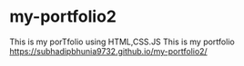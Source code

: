 # my-portfolio2
This is my porTfolio using HTML,CSS.JS
This is my portfolio https://subhadipbhunia9732.github.io/my-portfolio2/
